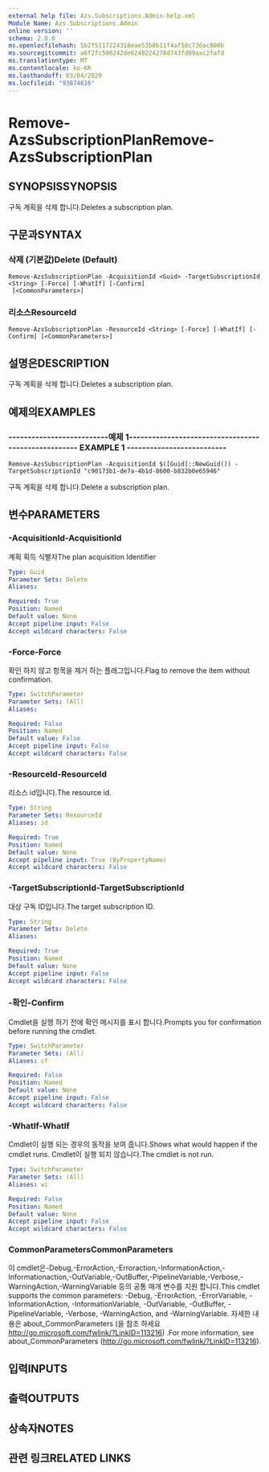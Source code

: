 ```yaml
---
external help file: Azs.Subscriptions.Admin-help.xml
Module Name: Azs.Subscriptions.Admin
online version: ''
schema: 2.0.0
ms.openlocfilehash: 5b2f5117224318eae53b8b11f4af58c736ac800b
ms.sourcegitcommit: a6f2fc500242de6248224278d743fd09aac2fafd
ms.translationtype: MT
ms.contentlocale: ko-KR
ms.lasthandoff: 03/04/2020
ms.locfileid: "93874616"
---
```

# <span data-ttu-id="53231-101">Remove-AzsSubscriptionPlan</span><span class="sxs-lookup"><span data-stu-id="53231-101">Remove-AzsSubscriptionPlan</span></span>

## <span data-ttu-id="53231-102">SYNOPSIS</span><span class="sxs-lookup"><span data-stu-id="53231-102">SYNOPSIS</span></span>
<span data-ttu-id="53231-103">구독 계획을 삭제 합니다.</span><span class="sxs-lookup"><span data-stu-id="53231-103">Deletes a subscription plan.</span></span>

## <span data-ttu-id="53231-104">구문과</span><span class="sxs-lookup"><span data-stu-id="53231-104">SYNTAX</span></span>

### <span data-ttu-id="53231-105">삭제 (기본값)</span><span class="sxs-lookup"><span data-stu-id="53231-105">Delete (Default)</span></span>
```
Remove-AzsSubscriptionPlan -AcquisitionId <Guid> -TargetSubscriptionId <String> [-Force] [-WhatIf] [-Confirm]
 [<CommonParameters>]
```

### <span data-ttu-id="53231-106">리소스</span><span class="sxs-lookup"><span data-stu-id="53231-106">ResourceId</span></span>
```
Remove-AzsSubscriptionPlan -ResourceId <String> [-Force] [-WhatIf] [-Confirm] [<CommonParameters>]
```

## <span data-ttu-id="53231-107">설명은</span><span class="sxs-lookup"><span data-stu-id="53231-107">DESCRIPTION</span></span>
<span data-ttu-id="53231-108">구독 계획을 삭제 합니다.</span><span class="sxs-lookup"><span data-stu-id="53231-108">Deletes a subscription plan.</span></span>

## <span data-ttu-id="53231-109">예제의</span><span class="sxs-lookup"><span data-stu-id="53231-109">EXAMPLES</span></span>

### <span data-ttu-id="53231-110">--------------------------예제 1--------------------------</span><span class="sxs-lookup"><span data-stu-id="53231-110">-------------------------- EXAMPLE 1 --------------------------</span></span>
```
Remove-AzsSubscriptionPlan -AcquisitionId $([Guid]::NewGuid()) -TargetSubscriptionId "c90173b1-de7a-4b1d-8600-b832b0e65946"
```

<span data-ttu-id="53231-111">구독 계획을 삭제 합니다.</span><span class="sxs-lookup"><span data-stu-id="53231-111">Delete a subscription plan.</span></span>

## <span data-ttu-id="53231-112">변수</span><span class="sxs-lookup"><span data-stu-id="53231-112">PARAMETERS</span></span>

### <span data-ttu-id="53231-113">-AcquisitionId</span><span class="sxs-lookup"><span data-stu-id="53231-113">-AcquisitionId</span></span>
<span data-ttu-id="53231-114">계획 획득 식별자</span><span class="sxs-lookup"><span data-stu-id="53231-114">The plan acquisition Identifier</span></span>

```yaml
Type: Guid
Parameter Sets: Delete
Aliases: 

Required: True
Position: Named
Default value: None
Accept pipeline input: False
Accept wildcard characters: False
```

### <span data-ttu-id="53231-115">-Force</span><span class="sxs-lookup"><span data-stu-id="53231-115">-Force</span></span>
<span data-ttu-id="53231-116">확인 하지 않고 항목을 제거 하는 플래그입니다.</span><span class="sxs-lookup"><span data-stu-id="53231-116">Flag to remove the item without confirmation.</span></span>

```yaml
Type: SwitchParameter
Parameter Sets: (All)
Aliases: 

Required: False
Position: Named
Default value: False
Accept pipeline input: False
Accept wildcard characters: False
```

### <span data-ttu-id="53231-117">-ResourceId</span><span class="sxs-lookup"><span data-stu-id="53231-117">-ResourceId</span></span>
<span data-ttu-id="53231-118">리소스 id입니다.</span><span class="sxs-lookup"><span data-stu-id="53231-118">The resource id.</span></span>

```yaml
Type: String
Parameter Sets: ResourceId
Aliases: id

Required: True
Position: Named
Default value: None
Accept pipeline input: True (ByPropertyName)
Accept wildcard characters: False
```

### <span data-ttu-id="53231-119">-TargetSubscriptionId</span><span class="sxs-lookup"><span data-stu-id="53231-119">-TargetSubscriptionId</span></span>
<span data-ttu-id="53231-120">대상 구독 ID입니다.</span><span class="sxs-lookup"><span data-stu-id="53231-120">The target subscription ID.</span></span>

```yaml
Type: String
Parameter Sets: Delete
Aliases: 

Required: True
Position: Named
Default value: None
Accept pipeline input: False
Accept wildcard characters: False
```

### <span data-ttu-id="53231-121">-확인</span><span class="sxs-lookup"><span data-stu-id="53231-121">-Confirm</span></span>
<span data-ttu-id="53231-122">Cmdlet을 실행 하기 전에 확인 메시지를 표시 합니다.</span><span class="sxs-lookup"><span data-stu-id="53231-122">Prompts you for confirmation before running the cmdlet.</span></span>

```yaml
Type: SwitchParameter
Parameter Sets: (All)
Aliases: cf

Required: False
Position: Named
Default value: None
Accept pipeline input: False
Accept wildcard characters: False
```

### <span data-ttu-id="53231-123">-WhatIf</span><span class="sxs-lookup"><span data-stu-id="53231-123">-WhatIf</span></span>
<span data-ttu-id="53231-124">Cmdlet이 실행 되는 경우의 동작을 보여 줍니다.</span><span class="sxs-lookup"><span data-stu-id="53231-124">Shows what would happen if the cmdlet runs.</span></span>
<span data-ttu-id="53231-125">Cmdlet이 실행 되지 않습니다.</span><span class="sxs-lookup"><span data-stu-id="53231-125">The cmdlet is not run.</span></span>

```yaml
Type: SwitchParameter
Parameter Sets: (All)
Aliases: wi

Required: False
Position: Named
Default value: None
Accept pipeline input: False
Accept wildcard characters: False
```

### <span data-ttu-id="53231-126">CommonParameters</span><span class="sxs-lookup"><span data-stu-id="53231-126">CommonParameters</span></span>
<span data-ttu-id="53231-127">이 cmdlet은-Debug,-ErrorAction,-Erroraction,-InformationAction,-Informationaction,-OutVariable,-OutBuffer,-PipelineVariable,-Verbose,-WarningAction,-WarningVariable 등의 공통 매개 변수를 지원 합니다.</span><span class="sxs-lookup"><span data-stu-id="53231-127">This cmdlet supports the common parameters: -Debug, -ErrorAction, -ErrorVariable, -InformationAction, -InformationVariable, -OutVariable, -OutBuffer, -PipelineVariable, -Verbose, -WarningAction, and -WarningVariable.</span></span> <span data-ttu-id="53231-128">자세한 내용은 about_CommonParameters (을 참조 하세요 http://go.microsoft.com/fwlink/?LinkID=113216) .</span><span class="sxs-lookup"><span data-stu-id="53231-128">For more information, see about_CommonParameters (http://go.microsoft.com/fwlink/?LinkID=113216).</span></span>

## <span data-ttu-id="53231-129">입력</span><span class="sxs-lookup"><span data-stu-id="53231-129">INPUTS</span></span>

## <span data-ttu-id="53231-130">출력</span><span class="sxs-lookup"><span data-stu-id="53231-130">OUTPUTS</span></span>

## <span data-ttu-id="53231-131">상속자</span><span class="sxs-lookup"><span data-stu-id="53231-131">NOTES</span></span>

## <span data-ttu-id="53231-132">관련 링크</span><span class="sxs-lookup"><span data-stu-id="53231-132">RELATED LINKS</span></span>

